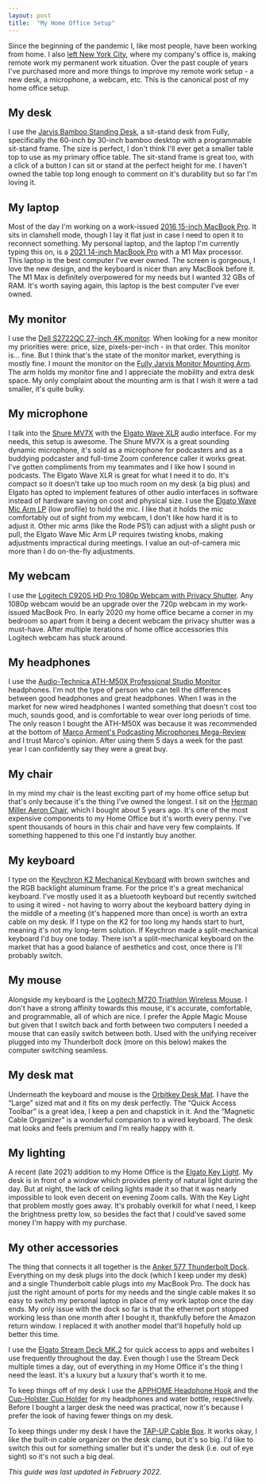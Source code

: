 ```yaml
---
layout: post
title:  "My Home Office Setup"
---
```


Since the beginning of the pandemic I, like most people, have been working from home. I also 
[left New York City](https://merimerimeri.com/essays/leaving-nyc/), where my company's office is, making remote 
work my permanent work situation. Over the past couple of years I've purchased more and more things to improve 
my remote work setup - a new desk, a microphone, a webcam, etc. This is the canonical post of my home office 
setup.


## My desk

I use the [Jarvis Bamboo Standing Desk](https://www.fully.com/standing-desks/jarvis/jarvis-adjustable-height-desk-bamboo.html), 
a sit-stand desk from Fully, specifically the 60-inch by 30-inch bamboo desktop with a programmable sit-stand frame. 
The size is perfect, I don't think I'll ever get a smaller table top to use as my primary office table. The sit-stand 
frame is great too, with a click of a button I can sit or stand at the perfect height for me. I haven't owned the 
table top long enough to comment on it's durability 
but so far I'm loving it.

## My laptop

Most of the day I'm working on a work-issued [2016 15-inch MacBook Pro](https://support.apple.com/kb/SP749?locale=en_US). It 
sits in clamshell mode, though I lay it flat just in case I need to open it to reconnect something. My personal laptop, 
and the laptop I'm currently typing this on, is a [2021 14-inch MacBook Pro](https://www.apple.com/shop/buy-mac/macbook-pro/14-inch) 
with a M1 Max processor. This laptop is the best computer I've ever owned. The screen is gorgeous, I love the new design, 
and the keyboard is nicer than any MacBook before it. The M1 Max is definitely overpowered for my needs but I wanted 
32 GBs of RAM. It's worth saying again, this laptop is the best computer I've ever owned.

## My monitor

I use the [Dell S2722QC 27-inch 4K monitor](https://www.amazon.com/gp/product/B09DTDRJWP/ref=ppx_yo_dt_b_search_asin_title?ie=UTF8&psc=1). When 
looking for a new monitor my priorities were: price, size, pixels-per-inch - in that order. This monitor is… fine. But 
I think that's the state of the monitor market, everything is mostly fine. I mount the monitor on the 
[Fully Jarvis Monitor Mounting Arm](https://www.amazon.com/gp/product/B071G4LZNY/ref=ppx_yo_dt_b_search_asin_title?ie=UTF8&psc=1). The arm 
holds my monitor fine and I appreciate the mobility and extra desk space. My only complaint about the mounting arm is that I 
wish it were a tad smaller, it's quite bulky. 

## My microphone

I talk into the [Shure MV7X](https://www.amazon.com/Shure-MV7X-Podcast-Microphone-Voice-Isolating/dp/B09BZZCGC8) with the 
[Elgato Wave XLR](https://www.amazon.com/Elgato-Wave-Tap-Mute-Mac/dp/B09738CKKX) audio interface. For my needs, this setup is awesome. 
The Shure MV7X is a great sounding dynamic microphone, it's sold as a microphone for podcasters and as a buddying podcaster and 
full-time Zoom conference caller it works great. I've gotten compliments from my teammates and I like how I sound in podcasts. 
The Elgato Wave XLR is great for what I need it to do. It's compact so it doesn't take up too much room on my desk (a big plus) 
and Elgato has opted to implement features of other audio interfaces in software instead of hardware saving on cost and physical size. 
I use the [Elgato Wave Mic Arm LP](https://www.elgato.com/en/wave-mic-arm-lp) (low profile) to hold the mic. I like that it holds 
the mic comfortably out of sight from my webcam, I don't like how hard it is to adjust it. Other mic arms (like the Rode PS1) can 
adjust with a slight push or pull, the Elgato Wave Mic Arm LP requires twisting knobs, making adjustments impractical during 
meetings. I value an out-of-camera mic more than I do on-the-fly adjustments.

## My webcam

I use the [Logitech C920S HD Pro 1080p Webcam with Privacy Shutter](https://www.amazon.com/gp/product/B081VQHJSC/ref=ppx_yo_dt_b_search_asin_title?ie=UTF8&psc=1). 
Any 1080p webcam would be an upgrade over the 720p webcam in my work-issued MacBook Pro. In early 2020 my home office became a 
corner in my bedroom so apart from it being a decent webcam the privacy shutter was a must-have. After multiple iterations of home 
office accessories this Logitech webcam has stuck around. 

## My headphones

I use the [Audio-Technica ATH-M50X Professional Studio Monitor](https://www.amazon.com/gp/product/B00HVLUR86/ref=ppx_yo_dt_b_search_asin_title?ie=UTF8&psc=1) headphones. 
I'm not the type of person who can tell the differences between good headphones and great headphones. When I was in the market for new 
wired headphones I wanted something that doesn't cost too much, sounds good, and is comfortable to wear over long periods of time. The 
only reason I bought the ATH-M50X was because it was recommended at the bottom of 
[Marco Arment's Podcasting Microphones Mega-Review](https://marco.org/podcasting-microphones) and I trust Marco's opinion. After using them 
5 days a week for the past year I can confidently say they were a great buy.

## My chair

In my mind my chair is the least exciting part of my home office setup but that's only because it's the thing I've owned the longest. I 
sit on the [Herman Miller Aeron Chair](https://www.hermanmiller.com/products/seating/office-chairs/aeron-chairs/), which I bought about 5 years 
ago. It's one of the most expensive components to my Home Office but it's worth every penny. I've spent thousands of hours in this chair and have 
very few complaints. If something happened to this one I'd instantly buy another.

## My keyboard

I type on the [Keychron K2 Mechanical Keyboard](https://www.keychron.com/products/keychron-k2-wireless-mechanical-keyboard) with brown switches 
and the RGB backlight aluminum frame. For the price it's a great mechanical keyboard. I've mostly used it as a bluetooth keyboard but recently 
switched to using it wired - not having to worry about the keyboard battery dying in the middle of a meeting (it's happened more than once) is 
worth an extra cable on my desk. If I type on the K2 for too long my hands start to hurt, meaning it's not my long-term solution. If Keychron 
made a split-mechanical keyboard I'd buy one today. There isn't a split-mechanical keyboard on the market that has a good balance of aesthetics 
and cost, once there is I'll probably switch.

## My mouse

Alongside my keyboard is the [Logitech M720 Triathlon Wireless Mouse](https://www.amazon.com/gp/product/B087Z6LSHW/ref=ppx_yo_dt_b_search_asin_title?ie=UTF8&psc=1). 
I don't have a strong affinity towards this mouse, it's accurate, comfortable, and programmable, all of which are nice. I prefer the Apple Magic 
Mouse but given that I switch back and forth between two computers I needed a mouse that can easily switch between both. Used with the unifying 
receiver plugged into my Thunderbolt dock (more on this below) makes the computer switching seamless.

## My desk mat

Underneath the keyboard and mouse is the [Orbitkey Desk Mat](https://www.orbitkey.com/collections/orbitkey-desk-mat/products/orbitkey-desk-mat?variant=32750570537056). 
I have the “Large” sized mat and it fits on my desk perfectly. The “Quick Access Toolbar” is a great idea, I keep a pen and chapstick in it. And 
the “Magnetic Cable Organizer” is a wonderful companion to a wired keyboard. The desk mat looks and feels premium and I'm really happy with it.

## My lighting

A recent (late 2021) addition to my Home Office is the [Elgato Key Light](https://www.elgato.com/en/key-light). My desk is in front of a window 
which provides plenty of natural light during the day. But at night, the lack of ceiling lights made it so that it was nearly impossible to look 
even decent on evening Zoom calls. With the Key Light that problem mostly goes away. It's probably overkill for what I need, I keep the brightness 
pretty low, so besides the fact that I could've saved some money I'm happy with my purchase.

## My other accessories

The thing that connects it all together is the [Anker 577 Thunderbolt Dock](https://us.anker.com/products/a8396). Everything on my desk plugs into 
the dock (which I keep under my desk) and a single Thunderbolt cable plugs into my MacBook Pro. The dock has just the right amount of ports for 
my needs and the single cable makes it so easy to switch my personal laptop in place of my work laptop once the day ends. My only issue with the 
dock so far is that the ethernet port stopped working less than one month after I bought it, thankfully before the Amazon return window. I replaced 
it with another model that'll hopefully hold up better this time.

I use the [Elgato Stream Deck MK.2](https://www.elgato.com/en/stream-deck-mk2) for quick access to apps and websites I use frequently throughout the 
day. Even though I use the Stream Deck multiple times a day, out of everything in my Home Office it's the thing I need the least. It's a luxury but a 
luxury that's worth it to me.

To keep things off of my desk I use the [APPHOME Headphone Hook](https://www.amazon.com/gp/product/B07ZRJ7T36/ref=ppx_yo_dt_b_search_asin_title?ie=UTF8&psc=1) 
and the [Cup-Holster Cup Holder](https://www.amazon.com/gp/product/B07RVDMRYC/ref=ppx_yo_dt_b_search_asin_title?ie=UTF8&psc=1) for my headphones and water 
bottle, respectively. Before I bought a larger desk the need was practical, now it's because I prefer the look of having fewer things on my desk.

To keep things under my desk I have the [TAP-UP Cable Box](https://www.amazon.com/gp/product/B086VZ72ZP/ref=ppx_yo_dt_b_search_asin_title?ie=UTF8&psc=1). It 
works okay, I like the built-in cable organizer on the desk clamp, but it's so big. I'd like to switch this out for something smaller but it's under the 
desk (i.e. out of eye sight) so it's not such a big deal.


*This guide was last updated in February 2022.*
